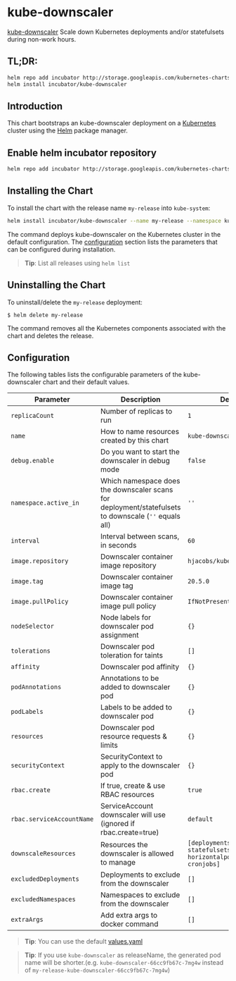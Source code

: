# kube-downscaler

[kube-downscaler](https://github.com/hjacobs/kube-downscaler) Scale down Kubernetes deployments and/or statefulsets during non-work hours.

## TL;DR:
```bash
helm repo add incubator http://storage.googleapis.com/kubernetes-charts-incubator
helm install incubator/kube-downscaler
```

## Introduction

This chart bootstraps an kube-downscaler deployment on a [Kubernetes](http://kubernetes.io) cluster using the [Helm](https://helm.sh) package manager.

## Enable helm incubator repository
```bash
helm repo add incubator http://storage.googleapis.com/kubernetes-charts-incubator
```

## Installing the Chart
To install the chart with the release name `my-release` into `kube-system`:

```bash
helm install incubator/kube-downscaler --name my-release --namespace kube-system
```

The command deploys kube-downscaler on the Kubernetes cluster in the default configuration. The [configuration](#configuration) section lists the parameters that can be configured during installation.

> **Tip**: List all releases using `helm list`

## Uninstalling the Chart

To uninstall/delete the `my-release` deployment:

```console
$ helm delete my-release
```

The command removes all the Kubernetes components associated with the chart and deletes the release.

## Configuration

The following tables lists the configurable parameters of the kube-downscaler chart and their default values.

| Parameter                 | Description                                                                                          | Default                                                           |
| ------------------------- | ---------------------------------------------------------------------------------------------------- | ----------------------------------------------------------------- |
| `replicaCount`            | Number of replicas to run                                                                            | `1`                                                               |
| `name`                    | How to name resources created by this chart                                                          | `kube-downscaler`                                                 |
| `debug.enable`            | Do you want to start the downscaler in debug mode                                                    | `false`                                                           |
| `namespace.active_in`     | Which namespace does the downscaler scans for deployment/statefulsets to downscale (`''` equals all) | `''`                                                              |
| `interval`                | Interval between scans, in seconds                                                                   | `60`                                                              |
| `image.repository`        | Downscaler container image repository                                                                | `hjacobs/kube-downscaler`                                         |
| `image.tag`               | Downscaler container image tag                                                                       | `20.5.0`                                                          |
| `image.pullPolicy`        | Downscaler container image pull policy                                                               | `IfNotPresent`                                                    |
| `nodeSelector`            | Node labels for downscaler pod assignment                                                            | `{}`                                                              |
| `tolerations`             | Downscaler pod toleration for taints                                                                 | `[]`                                                              |
| `affinity`                | Downscaler pod affinity                                                                              | `{}`                                                              |
| `podAnnotations`          | Annotations to be added to downscaler pod                                                            | `{}`                                                              |
| `podLabels`               | Labels to be added to downscaler pod                                                                 | `{}`                                                              |
| `resources`               | Downscaler pod resource requests & limits                                                            | `{}`                                                              |
| `securityContext`         | SecurityContext to apply to the downscaler pod                                                       | `{}`                                                              |
| `rbac.create`             | If true, create & use RBAC resources                                                                 | `true`                                                            |
| `rbac.serviceAccountName` | ServiceAccount downscaler will use (ignored if rbac.create=true)                                     | `default`                                                         |
| `downscaleResources`      | Resources the downscaler is allowed to manage                                                        | `[deployments, statefulsets, horizontalpodautoscalers, cronjobs]` |
| `excludedDeployments`     | Deployments to exclude from the downscaler                                                           | `[]`                                                              |
| `excludedNamespaces`      | Namespaces to exclude from the downscaler                                                            | `[]`                                                              |
| `extraArgs`               | Add extra args to docker command                                                                     | `[]`                                                              |

> **Tip**: You can use the default [values.yaml](values.yaml)

> **Tip**: If you use `kube-downscaler` as releaseName, the generated pod name will be shorter.(e.g. `kube-downscaler-66cc9fb67c-7mg4w` instead of `my-release-kube-downscaler-66cc9fb67c-7mg4w`)
